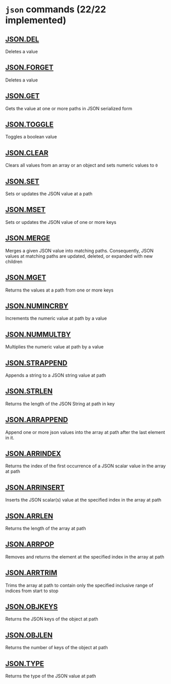 # `json` commands (22/22 implemented)

## [JSON.DEL](https://redis.io/commands/json.del/)

Deletes a value

## [JSON.FORGET](https://redis.io/commands/json.forget/)

Deletes a value

## [JSON.GET](https://redis.io/commands/json.get/)

Gets the value at one or more paths in JSON serialized form

## [JSON.TOGGLE](https://redis.io/commands/json.toggle/)

Toggles a boolean value

## [JSON.CLEAR](https://redis.io/commands/json.clear/)

Clears all values from an array or an object and sets numeric values to `0`

## [JSON.SET](https://redis.io/commands/json.set/)

Sets or updates the JSON value at a path

## [JSON.MSET](https://redis.io/commands/json.mset/)

Sets or updates the JSON value of one or more keys

## [JSON.MERGE](https://redis.io/commands/json.merge/)

Merges a given JSON value into matching paths. Consequently, JSON values at matching paths are updated, deleted, or expanded with new children

## [JSON.MGET](https://redis.io/commands/json.mget/)

Returns the values at a path from one or more keys

## [JSON.NUMINCRBY](https://redis.io/commands/json.numincrby/)

Increments the numeric value at path by a value

## [JSON.NUMMULTBY](https://redis.io/commands/json.nummultby/)

Multiplies the numeric value at path by a value

## [JSON.STRAPPEND](https://redis.io/commands/json.strappend/)

Appends a string to a JSON string value at path

## [JSON.STRLEN](https://redis.io/commands/json.strlen/)

Returns the length of the JSON String at path in key

## [JSON.ARRAPPEND](https://redis.io/commands/json.arrappend/)

Append one or more json values into the array at path after the last element in it.

## [JSON.ARRINDEX](https://redis.io/commands/json.arrindex/)

Returns the index of the first occurrence of a JSON scalar value in the array at path

## [JSON.ARRINSERT](https://redis.io/commands/json.arrinsert/)

Inserts the JSON scalar(s) value at the specified index in the array at path

## [JSON.ARRLEN](https://redis.io/commands/json.arrlen/)

Returns the length of the array at path

## [JSON.ARRPOP](https://redis.io/commands/json.arrpop/)

Removes and returns the element at the specified index in the array at path

## [JSON.ARRTRIM](https://redis.io/commands/json.arrtrim/)

Trims the array at path to contain only the specified inclusive range of indices from start to stop

## [JSON.OBJKEYS](https://redis.io/commands/json.objkeys/)

Returns the JSON keys of the object at path

## [JSON.OBJLEN](https://redis.io/commands/json.objlen/)

Returns the number of keys of the object at path

## [JSON.TYPE](https://redis.io/commands/json.type/)

Returns the type of the JSON value at path



